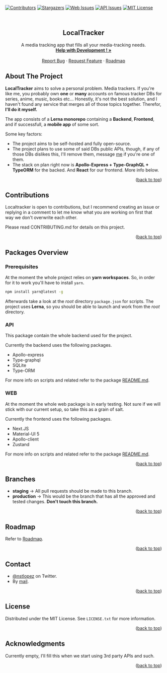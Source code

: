 <div id="top"></div>

<!-- PROJECT SHIELDS -->
[![Contributors][contributors-shield]][contributors-url]
[![Stargazers][stars-shield]][stars-url]
[![Web Issues][web-issues-shield]][web-issues-url]
[![API Issues][api-issues-shield]][api-issues-url]
[![MIT License][license-shield]][license-url]

<br />
<div align="center">
  <!-- <a href="https://github.com/nsttt/localtracker">
    <img src="images/logo.png" alt="Logo" width="80" height="80">
  </a> -->

  <h2 align="center">LocalTracker</h2>

  <p align="center">
    A media tracking app that fills all your media-tracking needs.
    <br />
    <a href="https://github.com/nsttt/localtracker/projects"><strong>Help with Development ! »</strong></a>
    <br />
    <br />
    <a href="https://github.com/nsttt/localtracker/issues">Report Bug</a>
    ·
    <a href="https://github.com/nsttt/localtracker/issues">Request Feature</a>
    ·
    <a href="https://github.com/Nsttt/localtracker/projects/3">Roadmap</a>
  </p>
</div>

## About The Project

<!-- [![Localtracker Screen Shot][product-screenshot]]() -->

**LocalTracker** aims to solve a personal problem. Media trackers. If you're like me, you probably own **one** or **many** accounts on famous tracker DBs for series, anime, music, books etc... Honestly, it's not the best solution, and I haven't found any service that merges all of those topics together. Therefor, **I'll do it myself.** 

The app consists of a **Lerna monorepo** containing a **Backend**, **Frontend**, and if successfull, a **mobile app** of some sort.

Some key factors:
* The project aims to be self-hosted and fully open-source.
* The project plans to use some of said DBs public APIs, though, if any of those DBs dislikes this, I'll remove them, message [me](https://twitter.com/nstlopez) if you're one of them.
* The stack on plan right now is **Apollo-Express + Type-GraphQL + TypeORM** for the backed. And **React** for our frontend. More info below.

<p align="right">(<a href="#top">back to top</a>)</p>

## Contributions

Localtracker is open to contributions, but I recommend creating an issue or replying in a comment to let me know what you are working on first that way we don't overwrite each other.

Please read CONTRIBUTING.md for details on this project.

<p align="right">(<a href="#top">back to top</a>)</p>

## Packages Overview
### Prerequisites

At the moment the whole project relies on **yarn workspaces**. So, in order for it to work you'll have to install `yarn`.
  ```sh
  npm install yarn@latest -g
  ```

  Afterwards take a look at the _root_ directory `package.json` for scripts. The project uses **Lerna**, so you should be able to launch and work from the _root_ directory.

### API

This package contain the whole backend used for the project.

Currently the backend uses the following packages.
- Apollo-express
- Type-graphql
- SQLite
- Type-ORM

For more info on scripts and related refer to the package [README.md](./packages/api/README.md).

### WEB

At the moment the whole web package is in early testing. Not sure if we will stick with our current setup, so take this as a grain of salt.

Currently the frontend uses the following packages.
- Next.JS
- Material-UI 5
- Apollo-client
- Zustand

For more info on scripts and related refer to the package [README.md](./packages/web/README.md).

<p align="right">(<a href="#top">back to top</a>)</p>

## Branches

- **staging** -> All pull requests should be made to this branch.
- **production** -> This would be the branch that has all the approved and tested changes. **Don't touch this branch.**

<p align="right">(<a href="#top">back to top</a>)</p>

## Roadmap

Refer to [Roadmap](https://github.com/Nsttt/localtracker/projects/3).

<p align="right">(<a href="#top">back to top</a>)</p>

## Contact

- [@nstlopez](https://twitter.com/nstlopez) on Twitter.
- By [mail](mailto:nestor@nstlopez.com).

<p align="right">(<a href="#top">back to top</a>)</p>

## License

Distributed under the MIT License. See `LICENSE.txt` for more information.

<p align="right">(<a href="#top">back to top</a>)</p>

## Acknowledgments

Currently empty, I'll fill this when we start using 3rd party APIs and such.

<p align="right">(<a href="#top">back to top</a>)</p>



<!-- MARKDOWN LINKS & IMAGES -->
[contributors-shield]: https://img.shields.io/github/contributors/nsttt/localtracker?style=for-the-badge
[contributors-url]: https://github.com/nsttt/localtracker/graphs/contributors
[forks-shield]: https://img.shields.io/github/forks/nsttt/localtracker?style=for-the-badge
[forks-url]: https://github.com/nsttt/localtracker/network/members
[stars-shield]: https://img.shields.io/github/stars/nsttt/localtracker?style=for-the-badge
[stars-url]: https://github.com/nsttt/localtracker/stargazers
[api-issues-shield]: https://img.shields.io/github/issues/nsttt/localtracker/api?style=for-the-badge
[api-issues-url]: https://github.com/nsttt/localtracker/issues?q=is%3Aopen+is%3Aissue+label%3Aapi
[web-issues-shield]: https://img.shields.io/github/issues/nsttt/localtracker/web?style=for-the-badge
[web-issues-url]: https://github.com/nsttt/localtracker/issues?q=is%3Aopen+is%3Aissue+label%3Aweb
[license-shield]: https://img.shields.io/github/license/nsttt/localtracker?style=for-the-badge
[license-url]: https://github.com/nsttt/localtracker/blob/master/LICENSE.txt
[product-screenshot]: images/screenshot.png